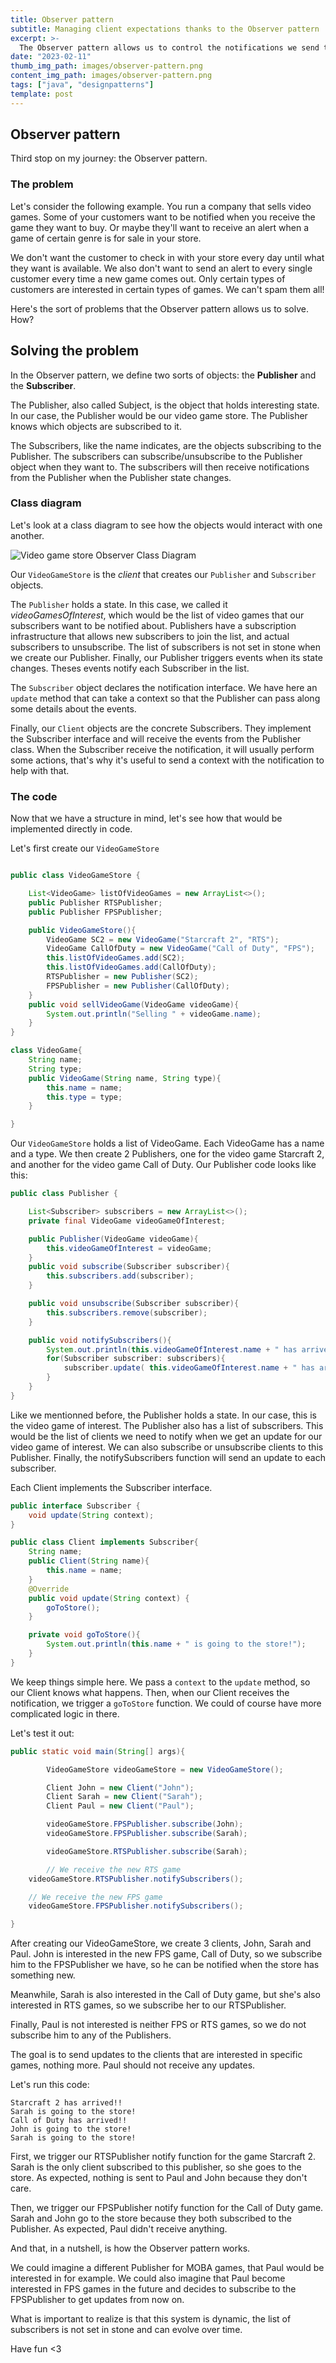 ```yaml
---
title: Observer pattern
subtitle: Managing client expectations thanks to the Observer pattern
excerpt: >-
  The Observer pattern allows us to control the notifications we send to subscribed objects. Let's see how it works.
date: "2023-02-11"
thumb_img_path: images/observer-pattern.png
content_img_path: images/observer-pattern.png
tags: ["java", "designpatterns"]
template: post
---
```


## Observer pattern

Third stop on my journey: the Observer pattern.

### The problem

Let's consider the following example. You run a company that sells video games. Some of your customers want to be notified when you receive the game they want to buy. Or maybe they'll want to receive an alert when a game of certain genre is for sale in your store.

We don't want the customer to check in with your store every day until what they want is available. We also don't want to send an alert to every single customer every time a new game comes out. Only certain types of customers are interested in certain types of games. We can't spam them all!

Here's the sort of problems that the Observer pattern allows us to solve. How?

## Solving the problem

In the Observer pattern, we define two sorts of objects: the **Publisher** and the **Subscriber**.

The Publisher, also called Subject, is the object that holds interesting state. In our case, the Publisher would be our video game store. The Publisher knows which objects are subscribed to it.

The Subscribers, like the name indicates, are the objects subscribing to the Publisher. The subscribers can subscribe/unsubscribe to the Publisher object when they want to. The subscribers will then receive notifications from the Publisher when the Publisher state changes.

### Class diagram

Let's look at a class diagram to see how the objects would interact with one another.

![Video game store Observer Class Diagram](https://dev-to-uploads.s3.amazonaws.com/uploads/articles/rcjvkdhapk5hujebeyum.png)

Our `VideoGameStore` is the _client_ that creates our `Publisher` and `Subscriber` objects.

The `Publisher` holds a state. In this case, we called it _videoGamesOfInterest_, which would be the list of video games that our subscribers want to be notified about. Publishers have a subscription infrastructure that allows new subscribers to join the list, and actual subscribers to unsubscribe. The list of subscribers is not set in stone when we create our Publisher. Finally, our Publisher triggers events when its state changes. Theses events notify each Subscriber in the list.

The `Subscriber` object declares the notification interface. We have here an `update` method that can take a context so that the Publisher can pass along some details about the events.

Finally, our `Client` objects are the concrete Subscribers. They implement the Subscriber interface and will receive the events from the Publisher class. When the Subscriber receive the notification, it will usually perform some actions, that's why it's useful to send a context with the notification to help with that.

### The code

Now that we have a structure in mind, let's see how that would be implemented directly in code.

Let's first create our `VideoGameStore`

```java

public class VideoGameStore {

    List<VideoGame> listOfVideoGames = new ArrayList<>();
    public Publisher RTSPublisher;
    public Publisher FPSPublisher;

    public VideoGameStore(){
        VideoGame SC2 = new VideoGame("Starcraft 2", "RTS");
        VideoGame CallOfDuty = new VideoGame("Call of Duty", "FPS");
        this.listOfVideoGames.add(SC2);
        this.listOfVideoGames.add(CallOfDuty);
        RTSPublisher = new Publisher(SC2);
        FPSPublisher = new Publisher(CallOfDuty);
    }
    public void sellVideoGame(VideoGame videoGame){
        System.out.println("Selling " + videoGame.name);
    }
}

class VideoGame{
    String name;
    String type;
    public VideoGame(String name, String type){
        this.name = name;
        this.type = type;
    }

}

```

Our `VideoGameStore` holds a list of VideoGame. Each VideoGame has a name and a type. We then create 2 Publishers, one for the video game Starcraft 2, and another for the video game Call of Duty. Our Publisher code looks like this:

```java
public class Publisher {

    List<Subscriber> subscribers = new ArrayList<>();
    private final VideoGame videoGameOfInterest;

    public Publisher(VideoGame videoGame){
        this.videoGameOfInterest = videoGame;
    }
    public void subscribe(Subscriber subscriber){
        this.subscribers.add(subscriber);
    }

    public void unsubscribe(Subscriber subscriber){
        this.subscribers.remove(subscriber);
    }

    public void notifySubscribers(){
        System.out.println(this.videoGameOfInterest.name + " has arrived!!");
        for(Subscriber subscriber: subscribers){
            subscriber.update( this.videoGameOfInterest.name + " has arrived!!");
        }
    }
}
```

Like we mentionned before, the Publisher holds a state. In our case, this is the video game of interest. The Publisher also has a list of subscribers. This would be the list of clients we need to notify when we get an update for our video game of interest. We can also subscribe or unsubscribe clients to this Publisher. Finally, the notifySubscribers function will send an update to each subscriber.

Each Client implements the Subscriber interface.

```java
public interface Subscriber {
    void update(String context);
}

public class Client implements Subscriber{
    String name;
    public Client(String name){
        this.name = name;
    }
    @Override
    public void update(String context) {
        goToStore();
    }

    private void goToStore(){
        System.out.println(this.name + " is going to the store!");
    }
}
```

We keep things simple here. We pass a `context` to the `update` method, so our Client knows what happens. Then, when our Client receives the notification, we trigger a `goToStore` function. We could of course have more complicated logic in there.

Let's test it out:

```java
public static void main(String[] args){

		VideoGameStore videoGameStore = new VideoGameStore();

		Client John = new Client("John");
		Client Sarah = new Client("Sarah");
		Client Paul = new Client("Paul");

		videoGameStore.FPSPublisher.subscribe(John);
		videoGameStore.FPSPublisher.subscribe(Sarah);

		videoGameStore.RTSPublisher.subscribe(Sarah);

		// We receive the new RTS game
	videoGameStore.RTSPublisher.notifySubscribers();

	// We receive the new FPS game
	videoGameStore.FPSPublisher.notifySubscribers();

}

```

After creating our VideoGameStore, we create 3 clients, John, Sarah and Paul. John is interested in the new FPS game, Call of Duty, so we subscribe him to the FPSPublisher we have, so he can be notified when the store has something new.

Meanwhile, Sarah is also interested in the Call of Duty game, but she's also interested in RTS games, so we subscribe her to our RTSPublisher.

Finally, Paul is not interested is neither FPS or RTS games, so we do not subscribe him to any of the Publishers.

The goal is to send updates to the clients that are interested in specific games, nothing more. Paul should not receive any updates.

Let's run this code:

```
Starcraft 2 has arrived!!
Sarah is going to the store!
Call of Duty has arrived!!
John is going to the store!
Sarah is going to the store!

```

First, we trigger our RTSPublisher notify function for the game Starcraft 2. Sarah is the only client subscribed to this publisher, so she goes to the store. As expected, nothing is sent to Paul and John because they don't care.

Then, we trigger our FPSPublisher notify function for the Call of Duty game. Sarah and John go to the store because they both subscribed to the Publisher. As expected, Paul didn't receive anything.

And that, in a nutshell, is how the Observer pattern works.

We could imagine a different Publisher for MOBA games, that Paul would be interested in for example. We could also imagine that Paul become interested in FPS games in the future and decides to subscribe to the FPSPublisher to get updates from now on.

What is important to realize is that this system is dynamic, the list of subscribers is not set in stone and can evolve over time.

Have fun <3
